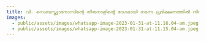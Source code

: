 ```yaml
---
title: വി. സെബസ്ത്യാനോസിന്റെ തിരുനാളിൻ്റെ ഭാഗമായി നടന്ന പ്രദിക്ഷണത്തിൽ നിന്നും
Images:
  - public/assets/images/whatsapp-image-2023-01-31-at-11.16.04-am.jpeg
  - public/assets/images/whatsapp-image-2023-01-31-at-11.15.04-am.jpeg
---
```

